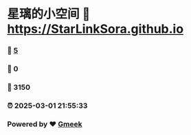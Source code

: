 # 星璃的小空间 :link: https://StarLinkSora.github.io 
### :page_facing_up: [5](https://StarLinkSora.github.io/tag.html) 
### :speech_balloon: 0 
### :hibiscus: 3150 
### :alarm_clock: 2025-03-01 21:55:33 
### Powered by :heart: [Gmeek](https://github.com/Meekdai/Gmeek)
